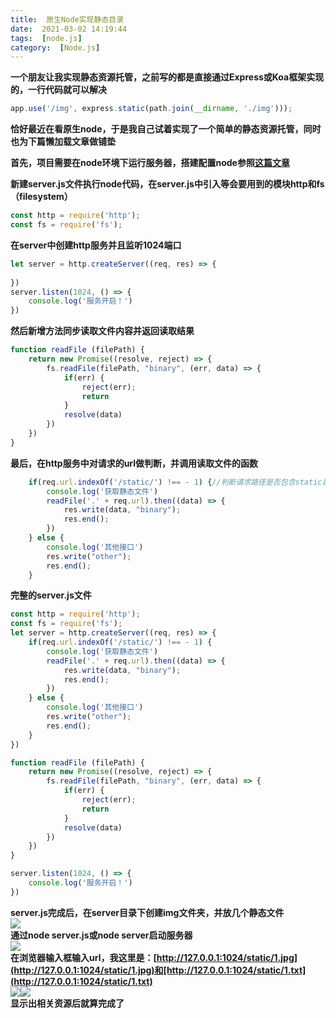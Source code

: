 ```yaml
---
title:  原生Node实现静态目录 
date:  2021-03-02 14:19:44 
tags:  [node.js] 
category:  [Node.js] 
---
```

**一个朋友让我实现静态资源托管，之前写的都是直接通过Express或Koa框架实现的，一行代码就可以解决**

```javascript
app.use('/img', express.static(path.join(__dirname, './img')));
```

**恰好最近在看原生node，于是我自己试着实现了一个简单的静态资源托管，同时也为下篇懒加载文章做铺垫**

**首先，项目需要在node环境下运行服务器，搭建配置node参照[这篇文章](https://blog.csdn.net/time_____/article/details/114024145)**

**新建server.js文件执行node代码，在server.js中引入等会要用到的模块http和fs（filesystem）**

```javascript
const http = require('http');
const fs = require('fs');
```

**在server中创建http服务并且监听1024端口**

```javascript
let server = http.createServer((req, res) => {
    
})
server.listen(1024, () => {
    console.log('服务开启！')
})
```

**然后新增方法同步读取文件内容并返回读取结果**

```javascript
function readFile (filePath) {
    return new Promise((resolve, reject) => {
        fs.readFile(filePath, "binary", (err, data) => {
            if(err) {
                reject(err);
                return
            }
            resolve(data)
        })
    })
}
```

**最后，在http服务中对请求的url做判断，并调用读取文件的函数**

```javascript
    if(req.url.indexOf('/static/') !== - 1) {//判断请求路径是否包含static目录（简单判断）
        console.log('获取静态文件')
        readFile('.' + req.url).then((data) => {
            res.write(data, "binary");
            res.end();
        })
    } else {
        console.log('其他接口')
        res.write("other");
        res.end();
    }
```

**完整的server.js文件**

```javascript
const http = require('http');
const fs = require('fs');
let server = http.createServer((req, res) => {
    if(req.url.indexOf('/static/') !== - 1) {
        console.log('获取静态文件')
        readFile('.' + req.url).then((data) => {
            res.write(data, "binary");
            res.end();
        })
    } else {
        console.log('其他接口')
        res.write("other");
        res.end();
    }
})

function readFile (filePath) {
    return new Promise((resolve, reject) => {
        fs.readFile(filePath, "binary", (err, data) => {
            if(err) {
                reject(err);
                return
            }
            resolve(data)
        })
    })
}

server.listen(1024, () => {
    console.log('服务开启！')
})
```

**server.js完成后，在server目录下创建img文件夹，并放几个静态文件**  
![](https://img-blog.csdnimg.cn/20210302141256926.png)  
**通过node server.js或node server启动服务器**  
![](https://img-blog.csdnimg.cn/20210302141442565.png)  
**在浏览器输入框输入url，我这里是：[http://127.0.0.1:1024/static/1.jpg](http://127.0.0.1:1024/static/1.jpg)和[http://127.0.0.1:1024/static/1.txt](http://127.0.0.1:1024/static/1.txt)**  
![](https://img-blog.csdnimg.cn/20210302141627402.png?x-oss-processimage/watermark,type_ZmFuZ3poZW5naGVpdGk,shadow_10,text_aHR0cHM6Ly9ibG9nLmNzZG4ubmV0L3RpbWVfX19fXw,size_16,color_FFFFFF,t_70)![](https://img-blog.csdnimg.cn/20210302141659812.png?x-oss-processimage/watermark,type_ZmFuZ3poZW5naGVpdGk,shadow_10,text_aHR0cHM6Ly9ibG9nLmNzZG4ubmV0L3RpbWVfX19fXw,size_16,color_FFFFFF,t_70)  
**显示出相关资源后就算完成了**